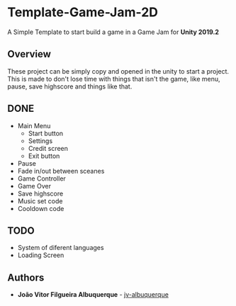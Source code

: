 # Template-Game-Jam-2D
A Simple Template to start build a game in a Game Jam for **Unity 2019.2**

## Overview

These project can be simply copy and opened in the unity to start a project. This is made to don't lose time with things that isn't the game, like menu, pause, save highscore and things like that.

## DONE
* Main Menu
  * Start button
  * Settings
  * Credit screen
  * Exit button
* Pause
* Fade in/out between sceanes
* Game Controller
* Game Over
* Save highscore
* Music set code
* Cooldown code

## TODO
* System of diferent languages
* Loading Screen

## Authors
* **João Vitor Filgueira Albuquerque** - [jv-albuquerque](https://github.com/jv-albuquerque)
